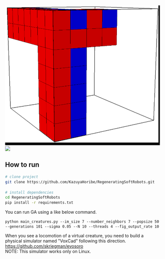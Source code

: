 <!-- 
<p align="center">
  <img src="images/carsmallest.gif" />
</p> -->
![](images/regeneration.gif)
![](images/regrown.gif)
## How to run
<!-- <img src="http://www.sciweavers.org/tex2img.php?eq=%20%5Csqrt%7Bab%7D%20&bc=White&fc=Black&im=tif&fs=12&ff=arev&edit=0" align="center" border="0" alt=" \sqrt{ab} " width="" height="" /> -->

```bash
# clone project   
git clone https://github.com/KazuyaHoribe/RegeneratingSoftRobots.git   

# install dependencies   
cd RegeneratingSoftRobots
pip install -r requirements.txt
```

You can run GA using a like below command.
```
python main_creatures.py --im_size 7 --number_neighbors 7 --popsize 50 --generations 101 --sigma 0.05 --N 10 --threads 4 --fig_output_rate 10
```

When you see a locomotion of a virtual creature, you need to build a physical simulator named "VoxCad" following this direction.
https://github.com/skriegman/evosoro  
NOTE: This simulator works only on Linux.